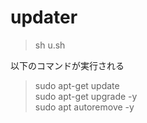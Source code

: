# updater
  
> sh u.sh  
  
以下のコマンドが実行される
> sudo apt-get update  
> sudo apt-get upgrade -y  
> sudo apt autoremove -y  

